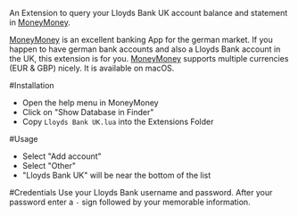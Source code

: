 An Extension to query your Lloyds Bank UK account balance and statement in [MoneyMoney](https://moneymoney-app.com).

[MoneyMoney](https://moneymoney-app.com) is an excellent banking App for the german market. If you happen to have german bank accounts and also a Lloyds Bank account in the UK, this extension is for you. [MoneyMoney](https://moneymoney-app.com) supports multiple currencies (EUR & GBP) nicely. It is available on macOS.

#Installation

- Open the help menu in MoneyMoney
- Click on "Show Database in Finder"
- Copy `Lloyds Bank UK.lua` into the Extensions Folder

#Usage
- Select "Add account"
- Select "Other"
- "Lloyds Bank UK" will be near the bottom of the list

#Credentials
Use your Lloyds Bank username and password. After your password enter a `-` sign followed by your memorable information.